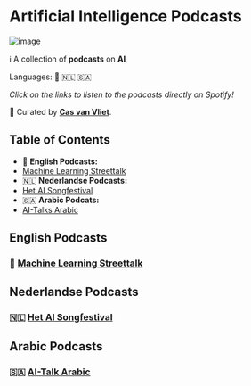 # Artificial Intelligence Podcasts

![image](https://github.com/cas-van-vliet/cas-van-vliet/assets/146363448/12512d42-e0e2-452a-9d4b-ce683b1cc906)

ℹ️ A collection of **podcasts** on **AI** 

Languages: 🏴󠁧󠁢󠁥󠁮󠁧󠁿 🇳🇱 🇸🇦 

_Click on the links to listen to the podcasts directly on Spotify!_

👀 Curated by [**Cas van Vliet**](https://casvanvliet.substack.com).

## Table of Contents

- 🏴󠁧󠁢󠁥󠁮󠁧󠁿 **English Podcasts:**
- [Machine Learning Streettalk](#english-podcasts)
- 🇳🇱 **Nederlandse Podcasts:**
- [Het AI Songfestival](#nederlandse-podcasts)
- 🇸🇦 **Arabic Podcats:**
- [AI-Talks Arabic](#arabic-podcasts)

## English Podcasts

### 🏴󠁧󠁢󠁥󠁮󠁧󠁿 [Machine Learning Streettalk](https://open.spotify.com/show/02e6PZeIOdpmBGT9THuzwR)

## Nederlandse Podcasts

### 🇳🇱 [Het AI Songfestival](https://www.vpro.nl/programmas/ai-songfestival.html)

## Arabic Podcasts

### 🇸🇦 [AI-Talk Arabic](https://open.spotify.com/show/5PaoYlo3lYZwvgDlqX6u29)
